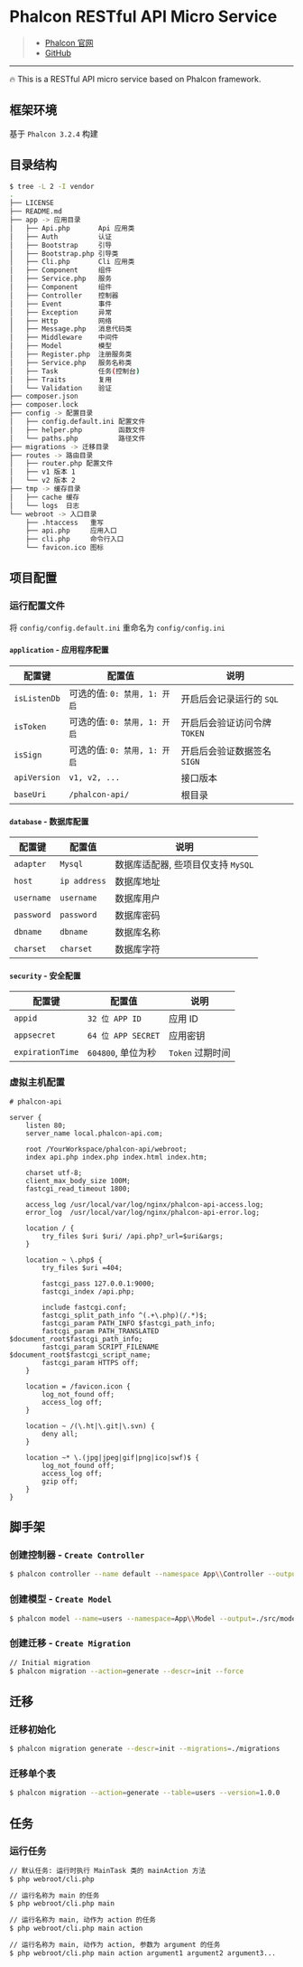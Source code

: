 # Phalcon RESTful API Micro Service 

> * [Phalcon 官网](https://phalconphp.com/zh/)
> * [GitHub](https://github.com/phalcon/cphalcon/)

***

🔥 This is a RESTful API micro service based on Phalcon framework.

## 框架环境

基于 `Phalcon 3.2.4` 构建

## 目录结构

```bash
$ tree -L 2 -I vendor
.
├── LICENSE
├── README.md
├── app -> 应用目录
│   ├── Api.php       Api 应用类
│   ├── Auth          认证
│   ├── Bootstrap     引导
│   ├── Bootstrap.php 引导类
│   ├── Cli.php       Cli 应用类
│   ├── Component     组件
│   ├── Service.php   服务
│   ├── Component     组件
│   ├── Controller    控制器
│   ├── Event         事件
│   ├── Exception     异常
│   ├── Http          网络
│   ├── Message.php   消息代码类
│   ├── Middleware    中间件
│   ├── Model         模型
│   ├── Register.php  注册服务类
│   ├── Service.php   服务名称类
│   ├── Task          任务(控制台)
│   ├── Traits        复用
│   └── Validation    验证
├── composer.json
├── composer.lock
├── config -> 配置目录
│   ├── config.default.ini 配置文件
│   ├── helper.php         函数文件
│   └── paths.php          路径文件
├── migrations -> 迁移目录
├── routes -> 路由目录
│   ├── router.php 配置文件
│   ├── v1 版本 1
│   └── v2 版本 2
├── tmp -> 缓存目录
│   ├── cache 缓存
│   └── logs  日志
└── webroot -> 入口目录
    ├── .htaccess   重写
    ├── api.php     应用入口
    ├── cli.php     命令行入口
    └── favicon.ico 图标
```

## 项目配置

### 运行配置文件

将 `config/config.default.ini` 重命名为 `config/config.ini`

#### `application` - 应用程序配置

| 配置键 | 配置值 | 说明 |
| --- | --- | --- |
| `isListenDb` | 可选的值: `0: 禁用, 1: 开启` | 开启后会记录运行的 `SQL` |
| `isToken` | 可选的值: `0: 禁用, 1: 开启` | 开启后会验证访问令牌 `TOKEN` |
| `isSign` | 可选的值: `0: 禁用, 1: 开启` | 开启后会验证数据签名 `SIGN` |
| `apiVersion` | `v1, v2, ...` | 接口版本 |
| `baseUri` | `/phalcon-api/` | 根目录 |

#### `database` - 数据库配置

| 配置键 | 配置值 | 说明 |
| --- | --- | --- |
| `adapter` | `Mysql` | 数据库适配器, 些项目仅支持 `MySQL` |
| `host` | `ip address` | 数据库地址 |
| `username` | `username` | 数据库用户 |
| `password` | `password` | 数据库密码 |
| `dbname` | `dbname` | 数据库名称 |
| `charset` | `charset` | 数据库字符 |


#### `security` - 安全配置

| 配置键 | 配置值 | 说明 |
| --- | --- | --- |
| `appid` | `32 位 APP ID` | 应用 ID |
| `appsecret` | `64 位 APP SECRET` | 应用密钥 |
| `expirationTime` | `604800`, 单位为秒 | `Token` 过期时间 |

### 虚拟主机配置

```nginx
# phalcon-api

server {
    listen 80;
    server_name local.phalcon-api.com;

    root /YourWorkspace/phalcon-api/webroot;
    index api.php index.php index.html index.htm;

    charset utf-8;
    client_max_body_size 100M;
    fastcgi_read_timeout 1800;

    access_log /usr/local/var/log/nginx/phalcon-api-access.log;
    error_log  /usr/local/var/log/nginx/phalcon-api-error.log;

    location / {
        try_files $uri $uri/ /api.php?_url=$uri&args;
    }

    location ~ \.php$ {
        try_files $uri =404;

        fastcgi_pass 127.0.0.1:9000;
        fastcgi_index /api.php;

        include fastcgi.conf;
        fastcgi_split_path_info ^(.+\.php)(/.*)$;
        fastcgi_param PATH_INFO $fastcgi_path_info;
        fastcgi_param PATH_TRANSLATED $document_root$fastcgi_path_info;
        fastcgi_param SCRIPT_FILENAME $document_root$fastcgi_script_name;
        fastcgi_param HTTPS off;
    }

    location = /favicon.icon {
        log_not_found off;
        access_log off;
    }

    location ~ /(\.ht|\.git|\.svn) {
        deny all;
    }

    location ~* \.(jpg|jpeg|gif|png|ico|swf)$ {
        log_not_found off;
        access_log off;
        gzip off;
    }
}
```

## 脚手架

### 创建控制器 - `Create Controller`

```bash
$ phalcon controller --name default --namespace App\\Controller --output=./src/controllers --force
```

### 创建模型 - `Create Model` 

```bash
$ phalcon model --name=users --namespace=App\\Model --output=./src/models --get-set --doc --trace --camelize --mapcolumn --annotate --force
```

### 创建迁移 - `Create Migration`

```bash
// Initial migration
$ phalcon migration --action=generate --descr=init --force
```

## 迁移

### 迁移初始化

```bash
$ phalcon migration generate --descr=init --migrations=./migrations
```

### 迁移单个表

```bash
$ phalcon migration --action=generate --table=users --version=1.0.0
```

## 任务

### 运行任务

```bash
// 默认任务: 运行时执行 MainTask 类的 mainAction 方法
$ php webroot/cli.php

// 运行名称为 main 的任务
$ php webroot/cli.php main

// 运行名称为 main, 动作为 action 的任务
$ php webroot/cli.php main action

// 运行名称为 main, 动作为 action, 参数为 argument 的任务
$ php webroot/cli.php main action argument1 argument2 argument3...
```
